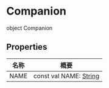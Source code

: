 # Companion

object Companion

## Properties

| 名称 | 概要                                                                                             |
| ---- | ------------------------------------------------------------------------------------------------ |
| NAME | const val NAME: [String](https://kotlinlang.org/api/latest/jvm/stdlib/kotlin/-string/index.html) |

